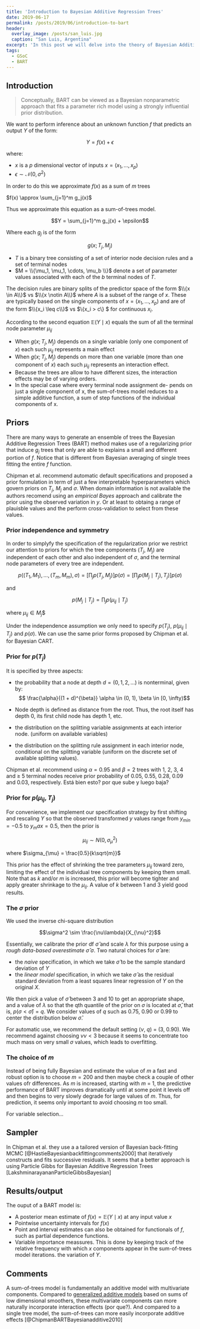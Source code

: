 ```yaml
---
title: 'Introduction to Bayesian Additive Regression Trees'
date: 2019-06-17
permalink: /posts/2019/06/introduction-to-bart
header:
  overlay_image: /posts/san_luis.jpg
  caption: "San Luis, Argentina"
excerpt: 'In this post we will delve into the theory of Bayesian Additive Regression Trees (BART).'
tags:
  - GSoC
  - BART
---
```



## Introduction

> Conceptually, BART can be viewed as a Bayesian nonparametric approach that fits a parameter rich model using a strongly influential prior distribution.

We want to perform inference about an unknown function $f$ that predicts an output $Y$ of the form:

$$Y = f(x) + \epsilon$$

where:

* $x$ is a $p$ dimensional vector of inputs $x = (x_1, \dots, x_p)$
* $\epsilon \sim \mathcal{N}(0, \sigma^2)$

In order to do this we approximate $f(x)$ as a sum of $m$ trees

$f(x) \approx \sum_{j=1}^m g_j(x)$

Thus we approximate this equation as a sum-of-trees model.


$$Y = \sum_{j=1}^m g_j(x) + \epsilon$$


Where each $g_j$ is of the form

$$g(x; T_j, M_j)$$ 

* $T$ is a binary tree consisting of a set of interior node decision rules and a set of terminal nodes
* $M = \\{\mu_1, \mu_1, \cdots, \mu_b \\}$ denote a set of parameter values associated with each of the $b$ terminal nodes of $T$.

The decision rules are binary splits of the predictor space of the form $\\{x \in A\\}$ vs $\\{x \notin A\\}$ where $A$ is a subset of the range of $x$. These are typically based on the single components of $x = (x_1, \dots , x_p)$ and
are of the form $\\{x_i \leq c\\}$ vs $\\{x_i > c\\} $ for continuous $x_i$.

According to the second equation $\mathbb{E}(Y \mid x)$ equals the sum of all the terminal node parameter $\mu_{ij}$

* When $g(x; T_j, M_j)$ depends on a single variable (only one component of $x$) each such $\mu_{ij}$ represents a main effect
* When $g(x; T_j, M_j)$ depends on more than one variable (more than one component of $x$) each such $\mu_{ij}$ represents an interaction effect.
* Because the trees are allow to have different sizes, the interaction effects may be of varying orders.
* In the special case where every terminal node assignment de-
pends on just a single component of x, the sum-of-trees model reduces to a simple
additive function, a sum of step functions of the individual components of x.


## Priors
There are many ways to generate an ensemble of trees the Bayesian Additive Regression Trees (BART) method makes use of a regularizing prior that induce $g_j$ trees that only are able to explains a small and different portion of $f$. Notice that is different from Bayesian averaging of single trees fitting the entire $f$ function.

Chipman et al. recommend automatic default specifications and proposed a prior formulation in term of just a few interpretable hyperparameters which govern priors on $T_j$, $M_j$ and $\sigma$. When domain information is not available the authors recomend using an _empirical Bayes_ approach and calibrate the prior using the observed variation in $y$. Or at least to obtaing a range of plauisble values and the perform cross-validation to select from these values.

### Prior independence and symmetry

In order to simplyfy the specification of the regularization prior we restrict our attention to priors for which the tree components ($T_j$, $M_j$) are independent of each other and also independent of $\sigma$, and the terminal node parameters of every tree are independent. 

$$p((T_1 , M_1), \dots , (T_m , M_m ), \sigma ) = \left [\prod_j p(T_j , M_j) \right ] p(\sigma) = \left [\prod_j p(M_j \mid T_j) , T_j) \right ] p(\sigma)$$

and

$$p(M_j \mid T_j) = \prod_j p(\mu_{ij} \mid T_j)$$

where $\mu_{ij} \in M_j$$

Under the independence assumption we only need to specify $p(T_j)$, $p(\mu_{ij} \mid T_j)$ and $p(\sigma)$. We can use the same prior forms proposed by Chipman et al. for Bayesian CART.


### Prior for $p(T_j)$

It is specified by three aspects: 


* the probability that a node at depth $d=(0, 1, 2, \dots)$ is nonterminal, given by:
 $$ \frac{\alpha}{(1 + d)^{\beta}} \alpha \in (0, 1), \beta \in [0, \infty)$$
* Node depth is defined as distance from the root. Thus, the root itself has depth 0, its first child node has depth 1, etc.

* the distribution on the splitting variable assignments at each interior node. (uniform on available variables) 
* the distribution on the splitting rule assignment in each interior node, conditional on the splitting variable (uniform on the discrete set of available splitting values).

Chipman et al. recommend using $\alpha = 0.95$ and $\beta = 2$ trees with 1, 2, 3, 4 and $\geq$ 5 terminal nodes receive prior probability of 0.05, 0.55, 0.28, 0.09 and 0.03, respectively. Está bien esto? por que sube y luego baja?

### Prior for $p(\mu_{ij}, T_j)$
For convenience, we implement our specification strategy by first shifting and
rescaling $Y$ so that the observed transformed $y$ values range from $y_{min} = -0.5$ to $y_max = 0.5$, then the prior is 

$$\mu_{ij} \sim N(0, \sigma_{\mu}^2)$$

where $\sigma_{\mu} = \frac{0.5}{k\sqrt{m}}$


This prior has the effect of shrinking the tree parameters $\mu_{ij}$ toward zero, limiting the effect of the individual tree components by keeping them small. Note that as $k$ and/or $m$ is increased, this prior will become tighter and apply greater shrinkage to the $\mu_{ij}$. A value of $k$ between 1 and 3 yield good results.

### The $\sigma$ prior

We used the inverse chi-square distribution

$$\sigma^2 \sim \frac{\nu\lambda}{X_{\nu}^2}$$

Essentially, we calibrate the prior df $\hat \sigma$ and scale $\lambda$ for this purpose using a _rough data-based overestimate_ $\hat \sigma$ $\sigma$. Two natural choices for $\hat \sigma$ are:

* the _naive_ specification, in which we take $\hat \sigma$ to be the sample standard deviation of $Y$
* the _linear model_ specification, in which we take $\hat \sigma$ as the residual standard deviation from a least squares linear regression of $Y$ on the original $X$.

We then pick a value of $\hat \sigma$ between 3 and 10 to get an appropriate shape, and a value of $\lambda$ so that the qth quantile of the prior on $\sigma$ is located at $\hat \sigma$, that is, $p(\sigma < \hat \sigma) = q$. We consider values of $q$ such as 0.75, 0.90 or 0.99 to center the distribution below $\hat \sigma$.


For automatic use, we recommend the default setting ($\nu$, $q$) = (3, 0.90). We recommend against choosing $\nu ν < 3$ because it seems to concentrate too much mass on very small $\sigma$ values, which leads to overfitting.

### The choice of $m$

Instead of being fully Bayesian and estimate the value of $m$ a fast and robust option is to choose $m=200$ and then maybe check a couple of other values ofr differences. As $m$ is increased, starting with $m$ = 1, the predictive performance of BART improves dramatically until at some point it levels off and then begins to very slowly degrade for large values of $m$. Thus, for prediction, it seems
only important to avoid choosing $m$ too small.

For variable selection...





## Sampler
In Chipman et al. they use a a tailored version of Bayesian back-fitting MCMC [@HastieBayesianbackfittingcomments2000] that iteratively constructs and fits successive residuals. It seems that a better approach is using Particle Gibbs for Bayesian Additive Regression Trees [LakshminarayananParticleGibbsBayesian]


## Results/output
The ouput of a BART model is:
* A posterior mean estimate of $f(x) = \mathbb{E}(Y \mid x)$ at any input value $x$ 
* Pointwise uncertainty intervals for $f(x)$
* Point and interval estimates can also be obtained for functionals of $f$, such as partial dependence functions.
* Variable importance meassures. This is done by keeping track of the relative frequency with which $x$ components appear in the sum-of-trees model iterations. the variation of $Y$.





## Comments
A sum-of-trees model is fundamentally an additive model with multivariate
components. Compared to [generalized additive models](https://en.wikipedia.org/wiki/Generalized_additive_model) based on sums of low dimensional smoothers, these multivariate components can more naturally incorporate interaction effects (por que?). And compared to a single tree model, the sum-of-trees can more easily incorporate additive effects [@ChipmanBARTBayesianadditive2010]
